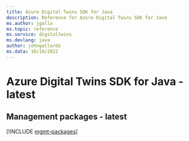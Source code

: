 ```yaml
---
title: Azure Digital Twins SDK for Java
description: Reference for Azure Digital Twins SDK for Java
ms.author: jgalla
ms.topic: reference
ms.service: digitaltwins
ms.devlang: java
author: johngallardo
ms.data: 10/19/2022
---
```

# Azure Digital Twins SDK for Java - latest

## Management packages - latest
[!INCLUDE [mgmt-packages](digital-twins-mgmt-index.md)]